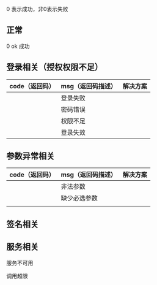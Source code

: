 

 0 表示成功，非0表示失败

## 正常

0 ok 成功

## 登录相关（授权权限不足）
| **code（返回码）** | **msg（返回码描述）** | **解决方案** |
| ------------------ | --------------------- | ------------ |
|                    | 登录失败              |              |
|                    | 密码错误              |              |
|                    | 权限不足              |              |
|                    | 登录失效              |              |



## 参数异常相关
| **code（返回码）** | **msg（返回码描述）** | **解决方案** |
| ------------------ | --------------------- | ------------ |
|                    | 非法参数              |              |
|                    | 缺少必选参数          |              |
|                    |                       |              |



## 签名相关





## 服务相关

服务不可用

调用超限

